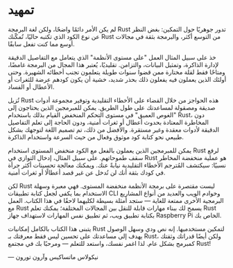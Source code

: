 # تمهيد

لم يكن الأمر دائمًا واضحًا، ولكن لغة البرمجة Rust تدور جوهريًا حول التمكين: بغض النظر عن نوع الكود الذي تكتبه حاليًا، تُمكّنك Rust من التوسع أكثر، والبرمجة بثقة في مجالات أوسع مما كنت تفعل سابقًا.

خذ على سبيل المثال العمل "على مستوى الأنظمة" الذي يتعامل مع التفاصيل الدقيقة لإدارة الذاكرة، وتمثيل البيانات، والتزامن. تقليديًا، يُعتبر هذا المجال من البرمجة غامضًا، ومتاحًا فقط لقلة مختارة ممن قضوا سنوات طويلة يتعلمون تجنب أخطائه الشهيرة. وحتى أولئك الذين يعملون فيه يفعلون ذلك بحذر شديد، خشية أن يكون كودهم عرضة للثغرات أو الأعطال أو الفساد.

تُزيل Rust هذه الحواجز من خلال القضاء على الأخطاء التقليدية وتوفير مجموعة أدوات صديقة ومصقولة لمساعدتك على طول الطريق. يمكن للمبرمجين الذين يحتاجون إلى "الغوص العميق" في مستوى التحكم المنخفض القيام بذلك باستخدام Rust، دون المخاطرة المعتادة بحدوث أعطال أو ثغرات أمنية، ودون الحاجة إلى تعلم التفاصيل الدقيقة لأدوات معقدة وغير مستقرة. والأفضل من ذلك، تم تصميم اللغة لتوجهك بشكل طبيعي نحو كتابة كود موثوق وفعال من حيث السرعة واستخدام الذاكرة.

يمكن للمبرمجين الذين يعملون بالفعل مع الكود منخفض المستوى استخدام Rust لرفع سقف طموحاتهم. على سبيل المثال، إدخال التوازي في Rust هو عملية منخفضة المخاطر نسبيًا: سيكتشف المُترجم الأخطاء التقليدية نيابةً عنك. ويمكنك معالجة تحسينات أكثر جرأة في كودك بثقة أنك لن تُدخل عن غير قصد أعطالًا أو ثغرات أمنية.

لكن Rust ليست مقتصرة على برمجة الأنظمة منخفضة المستوى. فهي معبرة وسهلة الاستخدام بما يكفي لجعل كتابة تطبيقات CLI وخوادم الويب والعديد من أنواع المشاريع البرمجية الأخرى ممتعة للغاية — ستجد أمثلة بسيطة لكليهما لاحقًا في هذا الكتاب. العمل مع Rust يسمح لك ببناء مهارات قابلة للنقل بين المجالات المختلفة؛ يمكنك تعلم Rust بكتابة تطبيق ويب، ثم تطبيق نفس المهارات لاستهداف جهاز Raspberry Pi الخاص بك.

يتبنى هذا الكتاب بالكامل إمكانيات Rust لتمكين مستخدميها. إنه نص ودي وسهل الوصول يهدف إلى مساعدتك على تحسين ليس فقط معرفتك بـ Rust، ولكن أيضًا قدراتك وثقتك كمبرمج بشكل عام. لذا اغمر نفسك، واستعد للتعلم — ومرحبًا بك في مجتمع Rust!

— نيكولاس ماتساكيس وآرون تورون
